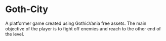 # Goth-City
A platformer game created using GothicVania free assets. The main objective of the player is to fight off enemies and reach to the other end of the level.
